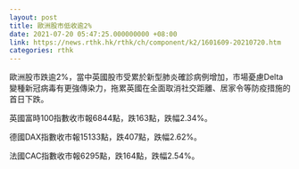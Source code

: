```yaml
---
layout: post
title: 歐洲股市低收逾2%
date: 2021-07-20 05:47:25.000000000 +08:00
link: https://news.rthk.hk/rthk/ch/component/k2/1601609-20210720.htm
categories: rthk
---
```


歐洲股市跌逾2%，當中英國股市受累於新型肺炎確診病例增加，市場憂慮Delta變種新冠病毒有更強傳染力，拖累英國在全面取消社交距離、居家令等防疫措施的首日下跌。

英國富時100指數收市報6844點，跌163點，跌幅2.34%。

德國DAX指數收市報15133點，跌407點，跌幅2.62%。

法國CAC指數收市報6295點，跌164點，跌幅2.54%。

